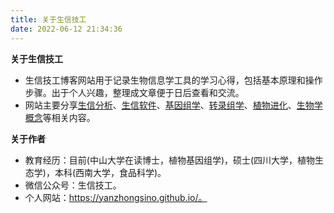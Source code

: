 ```yaml
---
title: 关于生信技工
date: 2022-06-12 21:34:36
---
```


**关于生信技工**
- 生信技工博客网站用于记录生物信息学工具的学习心得，包括基本原理和操作步骤。出于个人兴趣，整理成文章便于日后查看和交流。
- 网站主要分享[生信分析](https://yanzhongsino.github.io/categories/bio/bioinfo/)、[生信软件](https://yanzhongsino.github.io/categories/bio/biosoft/)、[基因组学](https://yanzhongsino.github.io/categories/omics/genome/)、[转录组学](https://yanzhongsino.github.io/categories/omics/transcriptome/)、[植物进化](https://yanzhongsino.github.io/categories/bio/evolution/)、[生物学概念](https://yanzhongsino.github.io/categories/bio/concept/)等相关内容。


**关于作者**
- 教育经历：目前(中山大学在读博士，植物基因组学)，硕士(四川大学，植物生态学)，本科(西南大学，食品科学)。
- 微信公众号：生信技工。
- 个人网站：https://yanzhongsino.github.io/。